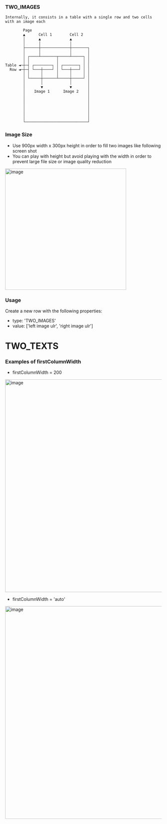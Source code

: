 ### TWO_IMAGES
    Internally, it consists in a table with a single row and two cells with an image each
        
            Page
            ▲      Cell 1        Cell 2
            │      ▲             ▲
            │      │             │
            ├──────┼─────────────┼───────┐
            │      │             │       │
            │ ┌────┴───────┬─────┴─────┐ │
            │ │            │           │ │
    Table ◄─┼─┤ ┌────────┐ │ ┌───────┐ │ │
      Row ◄─┼─┤ └───┼────┘ │ └───┼───┘ │ │
            │ │     │      │     │     │ │
            │ └─────┼──────┴─────┼─────┘ │
            │       │            │       │
            │       ▼            ▼       │
            │    Image 1      Image 2    │
            │                            │
            │                            │
            │                            │
            │                            │
            │                            │
            │                            │
            └────────────────────────────┘
### Image Size
- Use 900px width x 300px height in order to fill two images like following screen shot
- You can play with height but avoid playing with the width in order to prevent large file size or image quality reduction

<img width="389" alt="image" src="https://user-images.githubusercontent.com/6186848/172251117-527617a1-7011-4cdc-aa20-f36e38943838.png">


### Usage
Create a new row with the following properties:
- type: 'TWO_IMAGES'
- value: ['left image ulr', 'right image ulr']



# TWO_TEXTS

### Examples of firstColumnWidth
- firstColumnWidth = 200
<img width="682" alt="image" src="https://user-images.githubusercontent.com/6186848/172263485-9407d95c-055b-4641-86ee-c9eb2ec64ce0.png">

- firstColumnWidth = 'auto'
<img width="682" alt="image" src="https://user-images.githubusercontent.com/6186848/172263457-c34e05ee-ec3a-4168-be3e-f16d0d156447.png">
